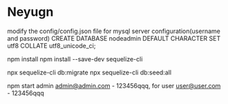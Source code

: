 # Neyugn

modify the config/config.json file for mysql server configuration(username and password)
CREATE DATABASE nodeadmin DEFAULT CHARACTER SET utf8 COLLATE utf8_unicode_ci;

npm install
npm install --save-dev sequelize-cli

npx sequelize-cli db:migrate
npx sequelize-cli db:seed:all

npm start
 admin admin@admin.com - 123456qqq, for user user@user.com - 123456qqq
 